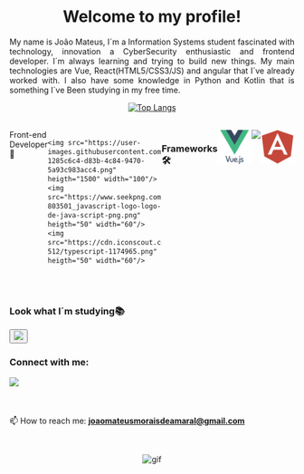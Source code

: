 
<h1 align="center">Welcome to my profile!</h1>



<p  align="justify">My name is João Mateus, I´m a Information Systems student fascinated with technology, innovation a CyberSecurity enthusiastic and frontend developer. 
I´m always learning and trying to build new things. My main technologies are Vue, React(HTML5/CSS3/JS) and angular that I´ve already worked with. I also have some knowledge in Python and Kotlin that is something I´ve Been studying in my free time.</p>

<div align="center">
 
[![Top Langs](https://github-readme-stats.vercel.app/api/top-langs/?username=joaomateuus&layout=compact&theme=tokyonight)](https://github.com/joaomateuus/github-readme-stats)
</div>

<br>

<div style="display: flex; align-items: flex-start;>
 
  <h3 align="center">Front-end Developer🎨</h3>
  
    <img src="https://user-images.githubusercontent.com/80249973/126726480-1285c6c4-d83b-4c84-9470-5a93c983acc4.png" heigth="1500" width="100"/>
    <img src="https://www.seekpng.com/png/full/80-803501_javascript-logo-logo-de-java-script-png.png" heigth="50" width="60"/>
    <img src="https://cdn.iconscout.com/icon/free/png-512/typescript-1174965.png" heigth="50" width="60"/>
  
   <h3 heigth="50" width="60"> Frameworks🛠️</h3>
   <img src="https://raw.githubusercontent.com/devicons/devicon/9f4f5cdb393299a81125eb5127929ea7bfe42889/icons/vuejs/vuejs-original-wordmark.svg" heigth="50" width="60"/>
   <img src="https://upload.wikimedia.org/wikipedia/commons/thumb/a/a7/React-icon.svg/640px-React-icon.svg.png" heigth="70" width="65"/>
   <img src="https://raw.githubusercontent.com/devicons/devicon/9f4f5cdb393299a81125eb5127929ea7bfe42889/icons/angularjs/angularjs-plain.svg" heigth="50" width="60"/>                                                                                                     
                                                                                                        
  <div align="center" background-color="white">
   
  </div>
                                                                                                        
   <div align="center">
    
  </div>                                                                                                      
                                                                                                                                                                                                     
</div>
<br>
<br>

 
 


<div align="start">
 <h3 height="50" width="60">Look what I´m studying📚</h3>
 <button><a href="https://telling-script-0d7.notion.site/Estudos-dfaec3d6355e4d1ea781cfb76fd67aa4"><img  src="https://upload.wikimedia.org/wikipedia/commons/4/45/Notion_app_logo.png?20200221181224" heigth="50" width="60" /></a></button>


 
 <div align="leftr">
  <h3 align="left">Connect with me:</h3>
  <a class="url" href="https://www.linkedin.com/in/jo%C3%A3omateus-/" align="center">
   <img src="https://cdn.icon-icons.com/icons2/2428/PNG/512/linkedin_black_logo_icon_147114.png" heigth="50" width="60"/>
  </a>
</div>

<br>
<br>
<div align="left">

📫 How to reach me: **joaomateusmoraisdeamaral@gmail.com**

</div>
<br>
 
 <div align="center">
 
![gif](https://c.tenor.com/mCiM7CmGGI4AAAAC/naruto.gif)

 </div>

  


